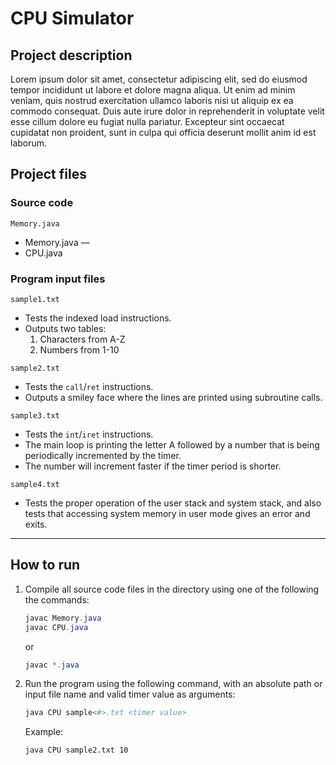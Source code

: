 # CPU Simulator

## Project description

Lorem ipsum dolor sit amet, consectetur adipiscing elit, sed do eiusmod tempor incididunt ut labore et dolore magna aliqua. Ut enim ad minim veniam, quis nostrud exercitation ullamco laboris nisi ut aliquip ex ea commodo consequat. Duis aute irure dolor in reprehenderit in voluptate velit esse cillum dolore eu fugiat nulla pariatur. Excepteur sint occaecat cupidatat non proident, sunt in culpa qui officia deserunt mollit anim id est laborum.

## **Project files**

### **Source code**

`Memory.java`

- Memory.java —
- CPU.java

### Program i**nput files**

`sample1.txt`

- Tests the indexed load instructions.
- Outputs two tables:
   1. Characters from A-Z
   2. Numbers from 1-10

`sample2.txt`

- Tests the `call`/`ret` instructions.
- Outputs a smiley face where the lines are printed using subroutine calls.

`sample3.txt`

- Tests the `int`/`iret` instructions.
- The main loop is printing the letter A followed by a number that is being periodically incremented by the timer.
- The number will increment faster if the timer period is shorter.

`sample4.txt`

- Tests the proper operation of the user stack and system stack, and also tests that accessing system memory in user mode gives an error and exits.
---

## How to run

1. Compile all source code files in the directory using one of the following the commands:

    ```java
    javac Memory.java
    javac CPU.java
    ```

   or

    ```java
    javac *.java
    ```

2. Run the program using the following command, with an absolute path or input file name and valid timer value as arguments:

    ```bash
    java CPU sample<#>.txt <timer value>
    ```

   Example:

    ```bash
    java CPU sample2.txt 10
    ```

